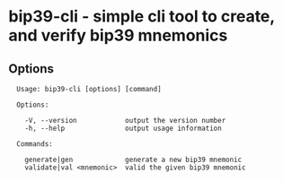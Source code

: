 # bip39-cli - simple cli tool to create, and verify bip39 mnemonics

## Options
```
  Usage: bip39-cli [options] [command]

  Options:

    -V, --version            output the version number
    -h, --help               output usage information

  Commands:

    generate|gen             generate a new bip39 mnemonic
    validate|val <mnemonic>  valid the given bip39 mnemonic
```
